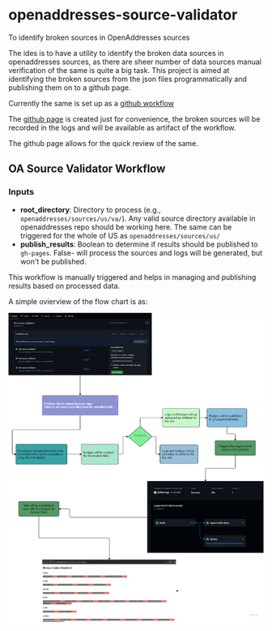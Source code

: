 # openaddresses-source-validator
To identify broken sources in OpenAddresses sources

The ides is to have a utility to identify the broken data sources in openaddresses sources, as there are sheer number of data sources manual verification of the same is quite a big task. This project is aimed at identifying the broken sources from the json files programmatically and publishing them on to a github page.

Currently the same is set up as a [github workflow](https://github.com/AjithGeorge/openaddresses-source-validator/actions/workflows/validator.yml)

The [github page]((https://ajithgeorge.github.io/openaddresses-source-validator/)
) is created just for convenience, the broken sources will be recorded in the logs and will be available as artifact of the workflow.

The github page allows for the quick review of the same.

## OA Source Validator Workflow
### Inputs

- **root_directory**: Directory to process (e.g., `openaddresses/sources/us/va/`). Any valid source directory available in openaddresses repo should be working here. The same can be triggered for the whole of US as `openaddresses/sources/us/`
- **publish_results**: Boolean to determine if results should be published to `gh-pages`. False- will process the sources and logs will be generated, but won't be published.

This workflow is manually triggered and helps in managing and publishing results based on processed data.

A simple ovierview of the flow chart is as:


 ![flow chart](flow-chart.png)